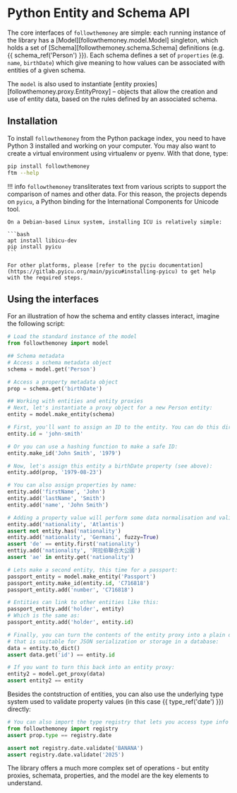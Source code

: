 # Python Entity and Schema API

The core interfaces of `followthemoney` are simple: each running instance of the library has a [Model][followthemoney.model.Model] singleton, which holds a set of [Schema][followthemoney.schema.Schema] definitions (e.g. {{ schema_ref('Person') }}). Each schema defines a set of `properties` (e.g. `name`, `birthDate`) which give meaning to how values can be associated with entities of a given schema.

The `model` is also used to instantiate [entity proxies][followthemoney.proxy.EntityProxy] – objects that allow the creation and use of entity data, based on the rules defined by an associated schema.

## Installation

To install `followthemoney` from the Python package index, you need to have Python 3 installed and working on your computer. You may also want to create a virtual environment using virtualenv or pyenv. With that done, type:

```bash
pip install followthemoney
ftm --help
```

!!! info
    `followthemoney` transliterates text from various scripts to support the comparison of names and other data. For this reason, the projects depends on `pyicu`, a Python binding for the International Components for Unicode tool.

    On a Debian-based Linux system, installing ICU is relatively simple:

    ```bash
    apt install libicu-dev
    pip install pyicu
    ```

    For other platforms, please [refer to the pyciu documentation](https://gitlab.pyicu.org/main/pyicu#installing-pyicu) to get help with the required steps.


## Using the interfaces

For an illustration of how the schema and entity classes interact, imagine the following script:

```python
# Load the standard instance of the model
from followthemoney import model

## Schema metadata
# Access a schema metadata object
schema = model.get('Person')

# Access a property metadata object
prop = schema.get('birthDate')

## Working with entities and entity proxies
# Next, let's instantiate a proxy object for a new Person entity:
entity = model.make_entity(schema)

# First, you'll want to assign an ID to the entity. You can do this directly:
entity.id = 'john-smith'

# Or you can use a hashing function to make a safe ID:
entity.make_id('John Smith', '1979')

# Now, let's assign this entity a birthDate property (see above):
entity.add(prop, '1979-08-23')

# You can also assign properties by name:
entity.add('firstName', 'John')
entity.add('lastName', 'Smith')
entity.add('name', 'John Smith')

# Adding a property value will perform some data normalisation and validation:
entity.add('nationality', 'Atlantis')
assert not entity.has('nationality')
entity.add('nationality', 'Germani', fuzzy=True)
assert 'de' == entity.first('nationality')
enttiy.add('nationality', '阿拉伯聯合大公國')
assert 'ae' in entity.get('nationality')

# Lets make a second entity, this time for a passport:
passport_entity = model.make_entity('Passport')
passport_entity.make_id(entity.id, 'C716818')
passport_entity.add('number', 'C716818')

# Entities can link to other entities like this:
passport_entity.add('holder', entity)
# Which is the same as:
passport_entity.add('holder', entity.id)

# Finally, you can turn the contents of the entity proxy into a plain dictionary
# that is suitable for JSON serialization or storage in a database:
data = entity.to_dict()
assert data.get('id') == entity.id

# If you want to turn this back into an entity proxy:
entity2 = model.get_proxy(data)
assert entity2 == entity
```

Besides the contstruction of entities, you can also use the underlying type system used to validate property values (in this case {{ type_ref('date') }}) directly:

```python
# You can also import the type registry that lets you access type info easily:
from followthemoney import registry
assert prop.type == registry.date

assert not registry.date.validate('BANANA')
assert registry.date.validate('2025')
```

The library offers a much more complex set of operations - but entity proxies, schemata, properties, and the model are the key elements to understand.
